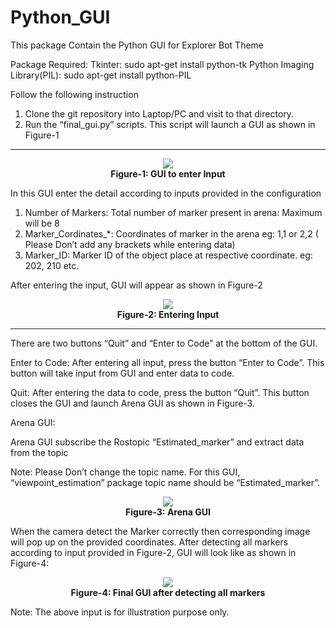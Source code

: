 # Python_GUI
This package Contain the Python GUI for Explorer Bot Theme

Package Required:
Tkinter: sudo apt-get install python-tk	
Python Imaging Library(PIL): sudo apt-get install python-PIL

Follow the following instruction
1. Clone the git repository into Laptop/PC and visit to that directory.
2. Run the “final_gui.py” scripts. This script will launch a GUI as shown in Figure-1

***
<p align="center">
  <img src="https://github.com/simubhangu/Python_GUI/blob/master/Readme_images/a.png"> <br>
  <b> Figure-1: GUI to enter Input </b>
</p>

In this GUI enter the detail according to inputs provided in the configuration
1. Number of Markers: Total number of marker present in arena: Maximum will be 8 
2. Marker_Cordinates_*: Coordinates of marker in the arena eg: 1,1 or 2,2 ( Please Don’t add any brackets while entering data)
3. Marker_ID: Marker ID of the object place at respective coordinate. eg: 202, 210 etc.


After entering the input, GUI will appear as shown in Figure-2 

<p align="center">
  <img src="https://github.com/simubhangu/Python_GUI/blob/master/Readme_images/b.png"> <br>
  <b> Figure-2: Entering Input </b>
</p>

***
There are two buttons “Quit” and “Enter to Code” at the bottom of the GUI.

Enter to Code: After entering all input, press the button “Enter to Code”. This button will take input from GUI and enter data to code.

Quit: After entering the data to code, press the button “Quit”. This button closes the GUI and launch Arena GUI as shown in Figure-3.


Arena GUI:

Arena GUI subscribe the Rostopic “Estimated_marker” and extract data from the topic

Note: Please Don’t change the topic name. For this GUI, “viewpoint_estimation” package topic name should be “Estimated_marker”.

<p align="center">
  <img src="https://github.com/simubhangu/Python_GUI/blob/master/Readme_images/c.png"> <br>
  <b> Figure-3: Arena GUI </b>
</p>

When the camera detect the Marker correctly then corresponding image will pop up on the provided coordinates. After detecting all markers according to input provided in Figure-2, GUI will look like as shown in Figure-4:


<p align="center">
  <img src="https://github.com/simubhangu/Python_GUI/blob/master/Readme_images/d.png"> <br>
  <b> Figure-4: Final GUI after detecting all markers </b>
</p>


Note: The above input is for illustration purpose only.




